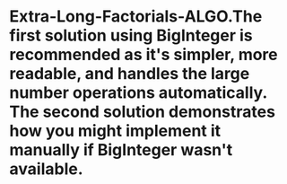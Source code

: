 # Extra-Long-Factorials-ALGO.The first solution using BigInteger is recommended as it's simpler, more readable, and handles the large number operations automatically. The second solution demonstrates how you might implement it manually if BigInteger wasn't available.
